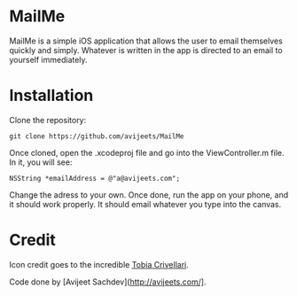 MailMe
======

MailMe is a simple iOS application that allows the user to email themselves quickly and simply. Whatever is written in the app is directed to an email to yourself immediately. 

Installation
======

Clone the repository:

    git clone https://github.com/avijeets/MailMe

Once cloned, open the .xcodeproj file and go into the ViewController.m file.
In it, you will see:

    NSString *emailAddress = @"a@avijeets.com";

Change the adress to your own. Once done, run the app on your phone, and it should work properly. It should email whatever you type into the canvas. 

Credit 
======

Icon credit goes to the incredible [Tobia Crivellari](http://dribbble.com/TobiaCrivellari).

Code done by [Avijeet Sachdev](http://avijeets.com/].
